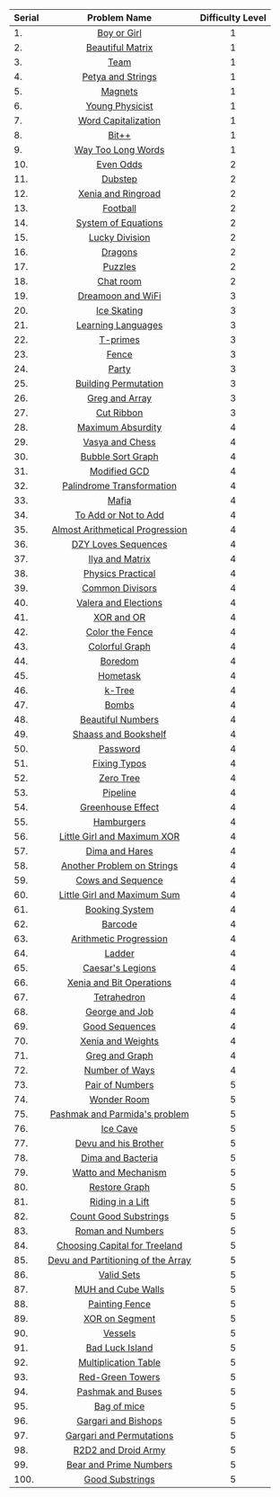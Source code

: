 | Serial | Problem Name | Difficulty Level |
|:--|:---:|:---:|
|1.| [Boy or Girl](http://codeforces.com/problemset/problem/236/A) | 1 |
|2.| [Beautiful Matrix](http://codeforces.com/problemset/problem/263/A) | 1 |
|3.| [Team](http://codeforces.com/problemset/problem/231/A) | 1 |
|4.| [Petya and Strings](http://codeforces.com/problemset/problem/112/A) | 1 |
|5.| [Magnets](http://codeforces.com/problemset/problem/344/A) | 1 |
|6.| [Young Physicist](http://codeforces.com/problemset/problem/69/A) | 1 |
|7.| [Word Capitalization](http://codeforces.com/problemset/problem/281/A) | 1 |
|8.| [Bit++](http://codeforces.com/problemset/problem/282/A) | 1 |
|9.| [Way Too Long Words](http://codeforces.com/problemset/problem/71/A) | 1 |
|10.| [Even Odds](http://codeforces.com/problemset/problem/318/A) | 2 |
|11.| [Dubstep](http://codeforces.com/problemset/problem/208/A) | 2 |
|12.| [Xenia and Ringroad](http://codeforces.com/problemset/problem/339/B) | 2 |
|13.| [Football](http://codeforces.com/problemset/problem/96/A) | 2 |
|14.| [System of Equations](http://codeforces.com/problemset/problem/214/A) | 2 |
|15.| [Lucky Division](http://codeforces.com/problemset/problem/122/A) | 2 |
|16.| [Dragons](http://codeforces.com/problemset/problem/230/A) | 2 |
|17.| [Puzzles](http://codeforces.com/problemset/problem/337/A) | 2 |
|18.| [Chat room](http://codeforces.com/problemset/problem/58/A) | 2 |
|19.| [Dreamoon and WiFi](http://codeforces.com/problemset/problem/476/B) | 3 |
|20.| [Ice Skating](http://codeforces.com/problemset/problem/217/A) | 3 |
|21.| [Learning Languages](http://codeforces.com/problemset/problem/277/A) | 3 |
|22.| [T-primes](http://codeforces.com/problemset/problem/230/B) | 3 |
|23.| [Fence](http://codeforces.com/problemset/problem/363/B) | 3 |
|24.| [Party](http://codeforces.com/problemset/problem/115/A) | 3 |
|25.| [Building Permutation](http://codeforces.com/problemset/problem/285/C) | 3 |
|26.| [Greg and Array](http://codeforces.com/problemset/problem/295/A) | 3 |
|27.| [Cut Ribbon](http://codeforces.com/problemset/problem/189/A) | 3 |
|28.| [Maximum Absurdity](http://codeforces.com/problemset/problem/332/B) | 4 |
|29.| [Vasya and Chess](http://codeforces.com/problemset/problem/493/D) | 4 |
|30.| [Bubble Sort Graph](http://codeforces.com/problemset/problem/340/D) | 4 |
|31.| [Modified GCD](http://codeforces.com/problemset/problem/75/C) | 4 |
|32.| [Palindrome Transformation](http://codeforces.com/problemset/problem/486/C) | 4 |
|33.| [Mafia](http://codeforces.com/problemset/problem/348/A) | 4 |
|34.| [To Add or Not to Add](http://codeforces.com/problemset/problem/231/C) | 4 |
|35.| [Almost Arithmetical Progression](http://codeforces.com/problemset/problem/255/C) | 4 |
|36.| [DZY Loves Sequences](http://codeforces.com/problemset/problem/446/A) | 4 |
|37.| [Ilya and Matrix](http://codeforces.com/problemset/problem/313/C) | 4 |
|38.| [Physics Practical](http://codeforces.com/problemset/problem/253/B) | 4 |
|39.| [Common Divisors](http://codeforces.com/problemset/problem/182/D) | 4 |
|40.| [Valera and Elections](http://codeforces.com/problemset/problem/369/C) | 4 |
|41.| [XOR and OR](http://codeforces.com/problemset/problem/282/C) | 4 |
|42.| [Color the Fence](http://codeforces.com/problemset/problem/349/B) | 4 |
|43.| [Colorful Graph](http://codeforces.com/problemset/problem/246/D) | 4 |
|44.| [Boredom](http://codeforces.com/problemset/problem/455/A) | 4 |
|45.| [Hometask](http://codeforces.com/problemset/problem/214/B) | 4 |
|46.| [k-Tree](http://codeforces.com/problemset/problem/431/C) | 4 |
|47.| [Bombs](http://codeforces.com/problemset/problem/350/C) | 4 |
|48.| [Beautiful Numbers](http://codeforces.com/problemset/problem/300/C) | 4 |
|49.| [Shaass and Bookshelf](http://codeforces.com/problemset/problem/294/B) | 4 |
|50.| [Password](http://codeforces.com/problemset/problem/126/B) | 4 |
|51.| [Fixing Typos](http://codeforces.com/problemset/problem/363/C) | 4 |
|52.| [Zero Tree](http://codeforces.com/problemset/problem/274/B) | 4 |
|53.| [Pipeline](http://codeforces.com/problemset/problem/287/B) | 4 |
|54.| [Greenhouse Effect](http://codeforces.com/problemset/problem/269/B) | 4 |
|55.| [Hamburgers](http://codeforces.com/problemset/problem/371/C) | 4 |
|56.| [Little Girl and Maximum XOR](http://codeforces.com/problemset/problem/276/D) | 4 |
|57.| [Dima and Hares](http://codeforces.com/problemset/problem/358/D) | 4 |
|58.| [Another Problem on Strings](http://codeforces.com/problemset/problem/165/C) | 4 |
|59.| [Cows and Sequence](http://codeforces.com/problemset/problem/283/A) | 4 |
|60.| [Little Girl and Maximum Sum](http://codeforces.com/problemset/problem/276/C) | 4 |
|61.| [Booking System](http://codeforces.com/problemset/problem/416/C) | 4 |
|62.| [Barcode](http://codeforces.com/problemset/problem/225/C) | 4 |
|63.| [Arithmetic Progression](http://codeforces.com/problemset/problem/382/C) | 4 |
|64.| [Ladder](http://codeforces.com/problemset/problem/279/C) | 4 |
|65.| [Caesar's Legions](http://codeforces.com/problemset/problem/118/D) | 4 |
|66.| [Xenia and Bit Operations](http://codeforces.com/problemset/problem/339/D) | 4 |
|67.| [Tetrahedron](http://codeforces.com/problemset/problem/166/E) | 4 |
|68.| [George and Job](http://codeforces.com/problemset/problem/467/C) | 4 |
|69.| [Good Sequences](http://codeforces.com/problemset/problem/264/B) | 4 |
|70.| [Xenia and Weights](http://codeforces.com/problemset/problem/339/C) | 4 |
|71.| [Greg and Graph](http://codeforces.com/problemset/problem/295/B) | 4 |
|72.| [Number of Ways](http://codeforces.com/problemset/problem/466/C) | 4 |
|73.| [Pair of Numbers](http://codeforces.com/problemset/problem/359/D) | 5 |
|74.| [Wonder Room](http://codeforces.com/problemset/problem/466/B) | 5 |
|75.| [Pashmak and Parmida's problem](http://codeforces.com/problemset/problem/459/D) | 5 |
|76.| [Ice Cave](http://codeforces.com/problemset/problem/540/C) | 5 |
|77.| [Devu and his Brother](http://codeforces.com/problemset/problem/439/D) | 5 |
|78.| [Dima and Bacteria](http://codeforces.com/problemset/problem/400/D) | 5 |
|79.| [Watto and Mechanism](http://codeforces.com/problemset/problem/514/C) | 5 |
|80.| [Restore Graph](http://codeforces.com/problemset/problem/404/C) | 5 |
|81.| [Riding in a Lift](http://codeforces.com/problemset/problem/479/E) | 5 |
|82.| [Count Good Substrings](http://codeforces.com/problemset/problem/451/D) | 5 |
|83.| [Roman and Numbers](http://codeforces.com/problemset/problem/401/D) | 5 |
|84.| [Choosing Capital for Treeland](http://codeforces.com/problemset/problem/219/D) | 5 |
|85.| [Devu and Partitioning of the Array](http://codeforces.com/problemset/problem/439/C) | 5 |
|86.| [Valid Sets](http://codeforces.com/problemset/problem/486/D) | 5 |
|87.| [MUH and Cube Walls](http://codeforces.com/problemset/problem/471/D) | 5 |
|88.| [Painting Fence](http://codeforces.com/problemset/problem/448/C) | 5 |
|89.| [XOR on Segment](http://codeforces.com/problemset/problem/242/E) | 5 |
|90.| [Vessels](http://codeforces.com/problemset/problem/371/D) | 5 |
|91.| [Bad Luck Island](http://codeforces.com/problemset/problem/540/D) | 5 |
|92.| [Multiplication Table](http://codeforces.com/problemset/problem/448/D) | 5 |
|93.| [Red-Green Towers](http://codeforces.com/problemset/problem/478/D) | 5 |
|94.| [Pashmak and Buses](http://codeforces.com/problemset/problem/459/C) | 5 |
|95.| [Bag of mice](http://codeforces.com/problemset/problem/148/D) | 5 |
|96.| [Gargari and Bishops](http://codeforces.com/problemset/problem/463/C) | 5 |
|97.| [Gargari and Permutations](http://codeforces.com/problemset/problem/463/D) | 5 |
|98.| [R2D2 and Droid Army](http://codeforces.com/problemset/problem/514/D) | 5 |
|99.| [Bear and Prime Numbers](http://codeforces.com/problemset/problem/385/C) | 5 |
|100.| [Good Substrings](http://codeforces.com/problemset/problem/271/D) | 5 |

